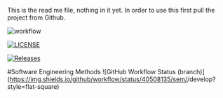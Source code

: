 This is the read me file, nothing in it yet.
In order to use this first pull the project from Github.

![workflow](https://github.com/40508135/sem/actions/workflows/main.yml/badge.svg)

[![LICENSE](https://img.shields.io/github/license/40508135/sem.svg?style=flat-square)](https://github.com/<github-username>/sem/blob/master/LICENSE)

[![Releases](https://img.shields.io/github/release/40508135/sem/all.svg?style=flat-square)](https://github.com/<github-username>/sem/releases)

#Software Engineering Methods
![GitHub Workflow Status (branch)](https://img.shields.io/github/workflow/status/40508135/sem/<A workflow for my Hello World App>/develop?style=flat-square)